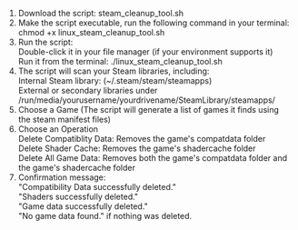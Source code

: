 <ol>
   <li>Download the script: steam_cleanup_tool.sh</li>
   <li>Make the script executable, run the following command in your terminal: <br>
      chmod +x linux_steam_cleanup_tool.sh</li>
   <li>Run the script: <br>
      Double-click it in your file manager (if your environment supports it) <br>
      Run it from the terminal: ./linux_steam_cleanup_tool.sh</li>
   <li>The script will scan your Steam libraries, including: <br>
      Internal Steam library: (~/.steam/steam/steamapps) <br>
      External or secondary libraries under /run/media/yourusername/yourdrivename/SteamLibrary/steamapps/</li>
   <li>Choose a Game (The script will generate a list of games it finds using the steam manifest files)</li>
   <li>Choose an Operation <br>
   Delete Compatiblity Data: Removes the game's compatdata folder <br>
   Delete Shader Cache: Removes the game's shadercache folder <br>
   Delete All Game Data: Removes both the game's compatdata folder and the game's shadercache folder</li>
   <li>Confirmation message: <br>
   "Compatibility Data successfully deleted." <br>
   "Shaders successfully deleted." <br>
   "Game data successfully deleted." <br>
   "No game data found." if nothing was deleted.</li>
</ol>
